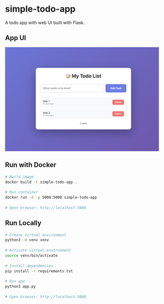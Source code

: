 # simple-todo-app

A todo app with web UI built with Flask.

## App UI

![Todo App UI](resources/image.png)

## Run with Docker

```bash
# Build image
docker build -t simple-todo-app .

# Run container
docker run -d -p 5000:5000 simple-todo-app

# Open browser: http://localhost:5000
```

## Run Locally

```bash
# Create virtual environment
python3 -m venv venv

# Activate virtual environment
source venv/bin/activate

# Install dependencies
pip install -r requirements.txt

# Run app
python3 app.py

# Open browser: http://localhost:5000
```
